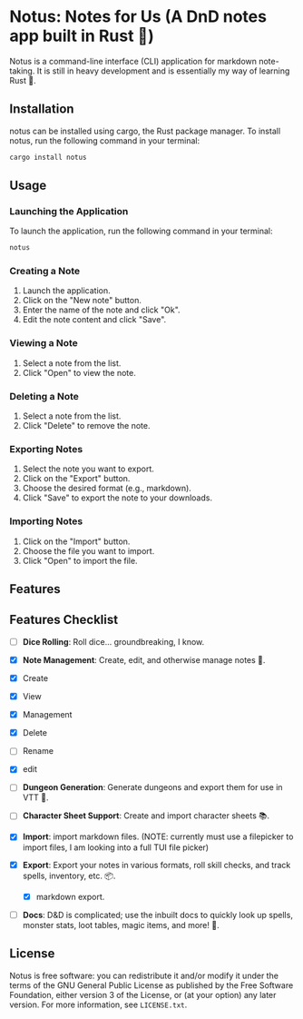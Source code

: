 # Notus: Notes for Us (A DnD notes app built in Rust 🦀)

Notus is a command-line interface (CLI) application for markdown note-taking. It is still in heavy development and is essentially my way of learning Rust 📘.

## Installation
notus can be installed using cargo, the Rust package manager. To install notus, run the following command in your terminal:

```bash
cargo install notus
```


## Usage
### Launching the Application
To launch the application, run the following command in your terminal:

```bash
notus
```

### Creating a Note
1. Launch the application.
2. Click on the "New note" button.
3. Enter the name of the note and click "Ok".
4. Edit the note content and click "Save".

### Viewing a Note
1. Select a note from the list.
2. Click "Open" to view the note.

### Deleting a Note
1. Select a note from the list.
2. Click "Delete" to remove the note.

### Exporting Notes
1. Select the note you want to export.
2. Click on the "Export" button.
3. Choose the desired format (e.g., markdown).
4. Click "Save" to export the note to your downloads.
### Importing Notes
1. Click on the "Import" button.
2. Choose the file you want to import.
3. Click "Open" to import the file.



## Features

## Features Checklist

- [ ] **Dice Rolling**: Roll dice... groundbreaking, I know.
- [x] **Note Management**: Create, edit, and otherwise manage notes 📝.
- [x] Create
- [x] View
- [x] Management
-  [x] Delete
-  [ ] Rename
- [x] edit


- [ ] **Dungeon Generation**: Generate dungeons and export them for use in VTT 🏰.

- [ ] **Character Sheet Support**: Create and import character sheets 📚.
- [x] **Import**: import markdown files. (NOTE: currently must use a filepicker to import files, I am looking into a full TUI file picker)
- [x] **Export**: Export your notes in various formats, roll skill checks, and track spells, inventory, etc. 📦.
    - [x] markdown export.

- [ ] **Docs**: D&D is complicated; use the inbuilt docs to quickly look up spells, monster stats, loot tables, magic items, and more! 📖.


## License

Notus is free software: you can redistribute it and/or modify it under the terms of the GNU General Public License as published by the Free Software Foundation, either version 3 of the License, or (at your option) any later version. For more information, see `LICENSE.txt`.
